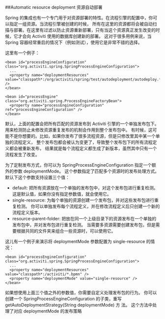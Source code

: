 ##Automatic resource deployment 资源自动部署

Spring 的集成也有一个专门用于对资源部署的特性。在流程引擎的配置中，你可以指定一组资源。当流程引擎被创建的时候， 所有在这里的资源都将会被自动扫描与部署。在这里有过滤以防止资源重新部署，只有当这个资源真正发生改变的时候，它才会向 Activiti 使用的数据库创建新的部署。 这对于很多用例来说，当 Spring 容器经常重启的情况下（例如测试），使用它是非常不错的选择。

这里有一个例子：

	<bean id="processEngineConfiguration" class="org.activiti.spring.SpringProcessEngineConfiguration">
	  ...
	  <property name="deploymentResources" value="classpath*:/org/activiti/spring/test/autodeployment/autodeploy.*.bpmn20.xml" />
	</bean>
	  
	<bean id="processEngine" class="org.activiti.spring.ProcessEngineFactoryBean">
	  <property name="processEngineConfiguration" ref="processEngineConfiguration" />
	</bean>

默认，上面的配置会把所有匹配的资源发布到 Activiti 引擎的一个单独发布包下。用来检测防止未修改资源重复发布的机制会作用到整个发布包中。 有时候，这可能不是你想要的。比如，如果你发布了很多流程资源，但是只修改里其中某一个单独的流程定义， 整个发布包都会被认为变更了，导致整个发布包下的所有流程定义都会被重新发布， 结果就是每个流程定义都生成了新版本，虽然其中只有一个流程发生了改变。

为了定制发布方式，你可以为 SpringProcessEngineConfiguration 指定一个额外的参数 deploymentMode。 这个参数指定了匹配多个资源时的发布处理方式。默认下这个参数支持设置三个值：

* default: 把所有资源放在一个单独的发布包中，对这个发布包进行重复检测。 这是默认值，如果你没有指定参数值，就会使用它。
* single-resource: 为每个单独的资源创建一个发布包，并对这些发布包进行重复检测。 你可以单独发布每个流程定义，并在修改流程定义后只创建一个新的流程定义版本。
* resource-parent-folder: 把放在同一个上级目录下的资源发布在一个单独的发布包中，并对发布包进行重复检测。 当需要多资源需要创建发布包，但是需要根据共同的文件夹来组合一些资源时，可以使用它。


这儿有一个例子来演示将 deploymentMode 参数配置为 single-resource 的情况：

	<bean id="processEngineConfiguration" class="org.activiti.spring.SpringProcessEngineConfiguration">
	  ...
	  <property name="deploymentResources" value="classpath*:/activiti/*.bpmn" />
	  <property name="deploymentMode" value="single-resource" />
	</bean>

如果想使用上面三个值之外的参数值，你需要自定义处理发布包的行为。 你可以创建一个 SpringProcessEngineConfiguration 的子类，重写getAutoDeploymentStrategy(String deploymentMode) 方
法。 这个方法中处理了对应 deploymentMode 的发布策略

